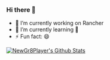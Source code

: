 ### Hi there 👋

<!--
**NewGr8Player/NewGr8Player** is a ✨ _special_ ✨ repository because its `README.md` (this file) appears on your GitHub profile.

Here are some ideas to get you started:

- 🔭 I’m currently working on ...
- 🌱 I’m currently learning ...
- 👯 I’m looking to collaborate on ...
- 🤔 I’m looking for help with ...
- 💬 Ask me about ...
- 📫 How to reach me: ...
- 😄 Pronouns: ...
- ⚡ Fun fact: ...
-->

- 🔭 I’m currently working on Rancher
- 🌱 I’m currently learning 🤔
- ⚡ Fun fact: 😄

[![NewGr8Player's Github Stats](https://github-readme-stats.vercel.app/api?username=NewGr8Player)](//newgr8player.top)
<!--
![😄 Pronouns:宅](https://hanyu-word-gif.cdn.bcebos.com/b90488641deeb47849c0f9357d8ca3683.gif)
-->
